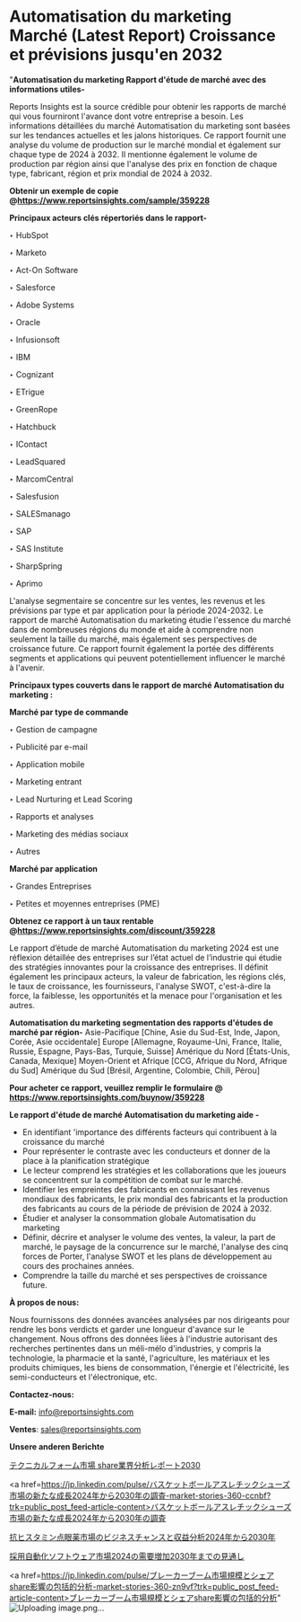 # Automatisation du marketing Marché (Latest Report) Croissance et prévisions jusqu'en 2032

"<strong>Automatisation du marketing Rapport d'étude de marché avec des informations utiles-</strong>

Reports Insights est la source crédible pour obtenir les rapports de marché qui vous fourniront l'avance dont votre entreprise a besoin. Les informations détaillées du marché Automatisation du marketing sont basées sur les tendances actuelles et les jalons historiques. Ce rapport fournit une analyse du volume de production sur le marché mondial et également sur chaque type de 2024 à 2032. Il mentionne également le volume de production par région ainsi que l'analyse des prix en fonction de chaque type, fabricant, région et prix mondial de 2024 à 2032.

<strong><b>Obtenir un exemple de copie @</b></strong><a href=https://www.reportsinsights.com/sample/359228><strong><b>https://www.reportsinsights.com/sample/359228</b></strong></a>

<b>Principaux acteurs clés répertoriés dans le rapport-</b>

<b> </b>‣ HubSpot

‣ Marketo

‣ Act-On Software

‣ Salesforce

‣ Adobe Systems

‣ Oracle

‣ Infusionsoft

‣ IBM

‣ Cognizant

‣ ETrigue

‣ GreenRope

‣ Hatchbuck

‣ IContact

‣ LeadSquared

‣ MarcomCentral

‣ Salesfusion

‣ SALESmanago

‣ SAP

‣ SAS Institute

‣ SharpSpring

‣ Aprimo

L'analyse segmentaire se concentre sur les ventes, les revenus et les prévisions par type et par application pour la période 2024-2032. Le rapport de marché Automatisation du marketing étudie l'essence du marché dans de nombreuses régions du monde et aide à comprendre non seulement la taille du marché, mais également ses perspectives de croissance future. Ce rapport fournit également la portée des différents segments et applications qui peuvent potentiellement influencer le marché à l'avenir.

<strong>Principaux types couverts dans le rapport de marché Automatisation du marketing :</strong>

<strong>Marché par type de commande</strong>

‣ Gestion de campagne

‣ Publicité par e-mail

‣ Application mobile

‣ Marketing entrant

‣ Lead Nurturing et Lead Scoring

‣ Rapports et analyses

‣ Marketing des médias sociaux

‣ Autres

<strong>Marché par application</strong>

‣ Grandes Entreprises

‣ Petites et moyennes entreprises (PME)

<strong><b>Obtenez ce rapport à un taux rentable @</b></strong><a href=https://www.reportsinsights.com/discount/359228><strong><b>https://www.reportsinsights.com/discount/359228</b></strong></a>

Le rapport d’étude de marché Automatisation du marketing 2024 est une réflexion détaillée des entreprises sur l’état actuel de l’industrie qui étudie des stratégies innovantes pour la croissance des entreprises. Il définit également les principaux acteurs, la valeur de fabrication, les régions clés, le taux de croissance, les fournisseurs, l'analyse SWOT, c'est-à-dire la force, la faiblesse, les opportunités et la menace pour l'organisation et les autres.

<strong>Automatisation du marketing segmentation des rapports d'études de marché par région-</strong>
Asie-Pacifique [Chine, Asie du Sud-Est, Inde, Japon, Corée, Asie occidentale]
Europe [Allemagne, Royaume-Uni, France, Italie, Russie, Espagne, Pays-Bas, Turquie, Suisse]
Amérique du Nord [États-Unis, Canada, Mexique]
Moyen-Orient et Afrique [CCG, Afrique du Nord, Afrique du Sud]
Amérique du Sud [Brésil, Argentine, Colombie, Chili, Pérou]

<strong>Pour acheter ce rapport, veuillez remplir le formulaire @   <a href=https://www.reportsinsights.com/buynow/359228>https://www.reportsinsights.com/buynow/359228</a></strong>

<strong>Le rapport d'étude de marché Automatisation du marketing aide -</strong>
<ul>
  <li>En identifiant 'importance des différents facteurs qui contribuent à la croissance du marché</li>
  <li>Pour représenter le contraste avec les conducteurs et donner de la place à la planification stratégique</li>
  <li>Le lecteur comprend les stratégies et les collaborations que les joueurs se concentrent sur la compétition de combat sur le marché.</li>
  <li>Identifier les empreintes des fabricants en connaissant les revenus mondiaux des fabricants, le prix mondial des fabricants et la production des fabricants au cours de la période de prévision de 2024 à 2032.</li>
  <li>Étudier et analyser la consommation globale Automatisation du marketing</li>
  <li>Définir, décrire et analyser le volume des ventes, la valeur, la part de marché, le paysage de la concurrence sur le marché, l'analyse des cinq forces de Porter, l'analyse SWOT et les plans de développement au cours des prochaines années.</li>
  <li>Comprendre la taille du marché et ses perspectives de croissance future.</li>
</ul>
<strong>À propos de nous:</strong>

Nous fournissons des données avancées analysées par nos dirigeants pour rendre les bons verdicts et garder une longueur d'avance sur le changement. Nous offrons des données liées à l'industrie autorisant des recherches pertinentes dans un méli-mélo d'industries, y compris la technologie, la pharmacie et la santé, l'agriculture, les matériaux et les produits chimiques, les biens de consommation, l'énergie et l'électricité, les semi-conducteurs et l'électronique, etc.

<strong>Contactez-nous:</strong>

<strong>E-mail:</strong> <a href=mailto:info@reportsinsights.com>info@reportsinsights.com</a>

<strong>Ventes</strong>: <a href=mailto:sales@reportsinsights.com>sales@reportsinsights.com</a>

<strong>Unsere anderen Berichte</strong>

<a href=https://www.linkedin.com/pulse/テクニカルフォーム市場-share業界分析レポート2030-healthscope-news-245-0ltbf/>テクニカルフォーム市場 share業界分析レポート2030</a>

<a href=https://jp.linkedin.com/pulse/バスケットボールアスレチックシューズ市場の新たな成長2024年から2030年の調査-market-stories-360-ccnbf?trk=public_post_feed-article-content>バスケットボールアスレチックシューズ市場の新たな成長2024年から2030年の調査</a>

<a href=https://www.linkedin.com/pulse/抗ヒスタミン点眼薬市場のビジネスチャンスと収益分析2024年から2030年-infopulse-daily-360-htrce/>抗ヒスタミン点眼薬市場のビジネスチャンスと収益分析2024年から2030年</a>

<a href=https://www.linkedin.com/pulse/採用自動化ソフトウェア市場2024の需要増加2030年までの見通し-tribunal-analytics-360-yqilf/>採用自動化ソフトウェア市場2024の需要増加2030年までの見通し</a>

<a href=https://jp.linkedin.com/pulse/ブレーカーブーム市場規模とシェアshare影響の包括的分析-market-stories-360-zn9vf?trk=public_post_feed-article-content>ブレーカーブーム市場規模とシェアshare影響の包括的分析</a>"
![Uploading image.png…]()
